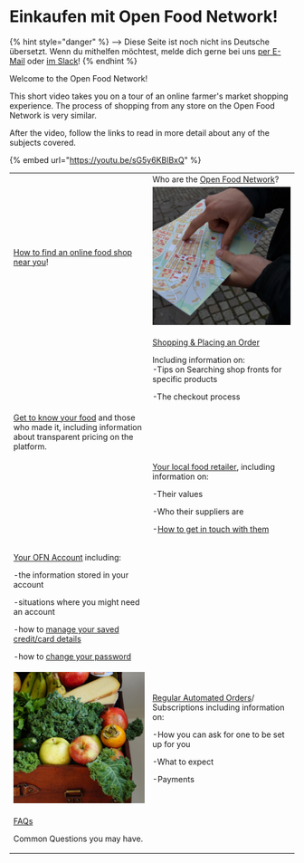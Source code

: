 # Einkaufen mit Open Food Network!

{% hint style="danger" %}
<img src="https://firebasestorage.googleapis.com/v0/b/gitbook-28427.appspot.com/o/assets%2F-L9rgk4wEweX_zxXIzmW%2F-LpeYcYHvFT89zDzVlG4%2F-LpeZq2i0oaAbNYfYfu5%2FCapture%20du%202019-09-26%2000-38-19.png?alt=media&#x26;token=aef3eea2-4d60-4d24-99ec-6edbda36b45c" alt="" data-size="line">-->​<img src="https://firebasestorage.googleapis.com/v0/b/gitbook-28427.appspot.com/o/assets%2F-L9rgk4wEweX_zxXIzmW%2F-MdHZQzZkj-9uNA4c3qD%2F-MdIF6yxdsNWC5BK3awW%2FFlagge%20Deutschland.jpg?alt=media&#x26;token=9bbe895b-2aa1-40da-8221-01fb74558b92" alt="" data-size="line"> Diese Seite ist noch nicht ins Deutsche übersetzt. Wenn du mithelfen möchtest, melde dich gerne bei uns [per E-Mail](mailto:konrad@openfoodnetwork.de) oder [im Slack](https://join.slack.com/t/openfoodnetwork/shared\_invite/zt-9sjkjdlu-r02kUMP1zbrTgUhZhYPF\~A)!
{% endhint %}

Welcome to the Open Food Network! &#x20;

This short video takes you on a tour of an online farmer's market shopping experience.  The process of shopping from any store on the Open Food Network is very similar.

After the video, follow the links to read in more detail about any of the subjects covered.

{% embed url="https://youtu.be/sG5y6KBlBxQ" %}

|                                                                                                                                                                                                                                                                                                                                                               |                                                                                                                                                                                                                                                                                                  |
| ------------------------------------------------------------------------------------------------------------------------------------------------------------------------------------------------------------------------------------------------------------------------------------------------------------------------------------------------------------- | ------------------------------------------------------------------------------------------------------------------------------------------------------------------------------------------------------------------------------------------------------------------------------------------------ |
| <img src="../.gitbook/assets/ofn-global-colorx2_720.png" alt="" data-size="original">                                                                                                                                                                                                                                                                         | Who are the [Open Food Network](about-open-food-network.md)?                                                                                                                                                                                                                                     |
| [How to find an online food shop near you](how-to-find-an-online-food-shop-near-you.md)!                                                                                                                                                                                                                                                                      |  <img src="../.gitbook/assets/searching (1).jpg" alt="" data-size="original">                                                                                                                                                                                                                    |
|  <img src="../.gitbook/assets/vegetable-2573149_1920.jpg" alt="" data-size="original">                                                                                                                                                                                                                                                                        | <p><a href="shopping-and-placing-an-order.md">Shopping &#x26; Placing an Order</a></p><p>Including information on:<br>-Tips on Searching shop fronts for specific products</p><p>-The checkout process</p>                                                                                       |
| [Get to know your food](shopping-and-placing-an-order.md#find-out-more-about-your-food) and those who made it, including information about transparent pricing on the platform.                                                                                                                                                                               |  <img src="../.gitbook/assets/bread-4183076_1920 (1).jpg" alt="" data-size="original">                                                                                                                                                                                                           |
| <img src="../.gitbook/assets/egg-4909422_1920.jpg" alt="" data-size="original">                                                                                                                                                                                                                                                                               | <p><a href="the-people-and-businesses-who-make-grow-your-food.md">Your local food retailer</a>, including information on:</p><p>-Their values</p><p>-Who their suppliers are</p><p>-<a href="the-people-and-businesses-who-make-grow-your-food.md#contact">How to get in touch with them</a></p> |
| <p><a href="your-ofn-account.md">Your OFN Account</a> including:</p><p>-the information stored in your account</p><p>-situations where you might need an account</p><p>-how to <a href="your-ofn-account.md#credit-cards">manage your saved credit/card details</a></p><p>-how to <a href="your-ofn-account.md#account-settings">change your password</a></p> | <p><img src="../.gitbook/assets/cow-3089278_1920.jpg" alt="" data-size="original"> </p><p></p>                                                                                                                                                                                                   |
|  <img src="../.gitbook/assets/fruits-1761031_1920 (1).jpg" alt="" data-size="original">                                                                                                                                                                                                                                                                       | <p><a href="regular-automated-orders.md">Regular Automated Orders</a>/<br>Subscriptions including information on:</p><p>-How you can ask for one to be set up for you</p><p>-What to expect</p><p>-Payments</p>                                                                                  |
| <p><a href="frequently-asked-questions.md">FAQs</a></p><p>Common Questions you may have.</p>                                                                                                                                                                                                                                                                  | <img src="../.gitbook/assets/question-2309040_1920.jpg" alt="" data-size="original">                                                                                                                                                                                                             |
